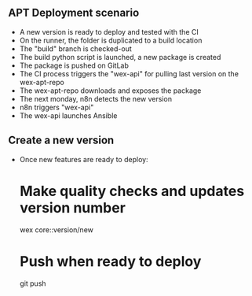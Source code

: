## APT Deployment scenario

- A new version is ready to deploy and tested with the CI
- On the runner, the folder is duplicated to a build location
- The "build" branch is checked-out
- The build python script is launched, a new package is created
- The package is pushed on GitLab
- The CI process triggers the "wex-api" for pulling last version on the wex-apt-repo
- The wex-apt-repo downloads and exposes the package
- The next monday, n8n detects the new version
- n8n triggers "wex-api"
- The wex-api launches Ansible

## Create a new version

- Once new features are ready to deploy:

    # Make quality checks and updates version number
    wex core::version/new
    # Push when ready to deploy
    git push
